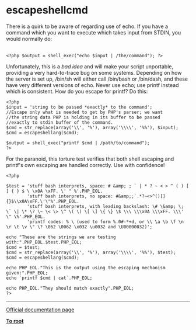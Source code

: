 # escapeshellcmd



There is a quirk to be aware of regarding use of echo. If you have a command which you want to execute which takes input from STDIN, you would normally do:<br><br>

```
<?php $output = shell_exec("echo $input | /the/command"); ?>
```


Unfortunately, this is a *bad idea* and will make your script unportable, providing a very hard-to-trace bug on some systems. Depending on how the server is set up, /bin/sh will either call /bin/bash or /bin/dash, and these have very different versions of echo. Never use echo; use printf instead which is consistent. How do you escape for printf? Do this:



```
<?php
$input = 'string to be passed *exactly* to the command';
//Escape only what is needed to get by PHP's parser; we want
//the string data PHP is holding in its buffer to be passed
//exactly to stdin buffer of the command.
$cmd = str_replace(array('\\', '%'), array('\\\\', '%%'), $input);
$cmd = escapeshellarg($cmd);

$output = shell_exec("printf $cmd | /path/to/command");
?>
```


For the paranoid, this torture test verifies that both shell escaping and printf's own escaping are handled correctly. Use with confidence!



```
<?php

$test = 'stuff bash interprets, space: # &amp; ; ` | * ? ~ < > ^ ( ) [ ] { } $ \ \x0A \xFF. \' " %'.PHP_EOL.
        'stuff bash interprets, no space: #&amp;;`.*?~<>^()[]{}$\\x0A\xFF.\'\"%'.PHP_EOL.
        'stuff bash interprets, with leading backslash: \# \&amp; \; \` \| \* \? \~ \< \> \^ \( \) \[ \] \{ \} \$ \\\ \\\x0A \\\xFF. \\\' \" \%'.PHP_EOL.
        'printf codes: % \ (used to form %.0#-*+d, or \\ \a \b \f \n \r \t \v \" \? \062 \0062 \x032 \u0032 and \U00000032)';

echo "These are the strings we are testing with:".PHP_EOL.$test.PHP_EOL;
$cmd = $test;
$cmd = str_replace(array('\\', '%'), array('\\\\', '%%'), $test);
$cmd = escapeshellarg($cmd);

echo PHP_EOL."This is the output using the escaping mechanism given:".PHP_EOL;
echo `printf $cmd | cat`.PHP_EOL;

echo PHP_EOL."They should match exactly".PHP_EOL;
?>
```
  

---

[Official documentation page](https://www.php.net/manual/en/function.escapeshellcmd.php)

**[To root](/README.md)**